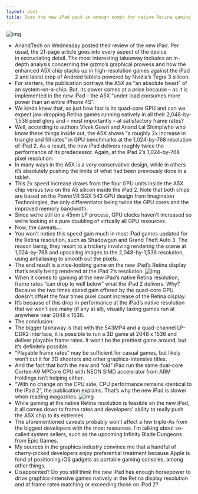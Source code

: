 ```yaml
---
layout: post
title: Does the new iPad pack in enough oomph for native Retina gaming?
---
```

![img](http://media.idownloadblog.com/wp-content/uploads/2012/03/iPad-3-promo-video-Infinity-Blade-II.jpg)
* AnandTech on Wednesday posted their review of the new iPad. Per usual, the 21-page article goes into every aspect of the device in excruciating detail. The most interesting takeaway includes an in-depth analysis concerning the gizmo’s graphical prowess and how the enhanced A5X chip stacks up in high-resolution games against the iPad 2 and latest crop of Android tablets powered by Nvidia’s Tegra 3 silicon.
* For starters, the publication portrays the A5X as “an absolute beast” of an system-on-a-chip. But, its power comes at a price because – as it is implemented in the new iPad – the A5X “under load consumes more power than an entire iPhone 4S”.
* We kinda knew that, so just how fast is its quad-core GPU and can we expect jaw-dropping Retina games running natively in all their 2,048-by-1,536 pixel glory and – most importantly – at satisfactory frame rates?
* Well, according to authors Vivek Gowri and Anand Lal Shimpiwho who know these things inside out, the A5X shows “a roughly 2x increase in triangle and fill rates” in GPU benchmarks at the 1,024-by-768 resolution of iPad 2. As a result, the new iPad delivers roughly twice the performance of its predecessor. Again, at the iPad 2’s 1,024-by-768 pixel resolution.
* In many ways in the A5X is a very conservative design, while in others it’s absolutely pushing the limits of what had been previously done in a tablet.
* This 2x speed increase draws from the four GPU units inside the A5X chip versus two on the A5 silicon inside the iPad 2. Note that both chips are based on the PowerVR SGX 543 GPU design from Imaginaton Technologies, the only differentiator being twice the GPU cores and the improved memory bandwidth.
* Since we’re still on a 45nm LP process, GPU clocks haven’t increased so we’re looking at a pure doubling of virtually all GPU resources.
* Now, the caveats…
* You won’t notice this speed gain much in most iPad games updated for the Retina resolution, such as Shadowgun and Grand Theft Auto 3. The reason being, they resort to a trickery involving rendering the scene at 1,024-by-768 and upscaling images to the 2,048-by-1,536 resolution, using antialiasing to smooth out the pixels.
* The end result is a nice-looking game on the new iPad’s Retina display that’s really being rendered at the iPad 2’s resolution.
![img](http://media.idownloadblog.com/wp-content/uploads/2012/03/AnandTech-iPad-3-review-GLBenchmark-2.1.png)
* When it comes to gaming at the new iPad’s native Retina resolution, frame rates “can drop to well below” what the iPad 2 delivers. Why? Because the two times speed gain offered by the quad-core GPU doesn’t offset the four times pixel count increase of the Retina display.
* It’s because of this drop in performance at the iPad’s native resolution that we won’t see many (if any at all), visually taxing games run at anywhere near 2048 x 1536.
* The conclusion:
* The bigger takeaway is that with the 543MP4 and a quad-channel LP-DDR2 interface, it is possible to run a 3D game at 2048 x 1536 and deliver playable frame rates. It won’t be the prettiest game around, but it’s definitely possible.
* “Playable frame rates” may be sufficient for casual games, but likely won’t cut it for 3D shooters and other graphics-intensive titles.
* And the fact that both the new and “old” iPad run the same dual-core Cortex-A9 MPCore CPU with NEON SIMD accelerator from ARM Holdings isn’t helping either.
* “With no change on the CPU side, CPU performance remains identical to the iPad 2”, the publication explains. That’s why the new iPad is slower when reading magazines.
![img](http://media.idownloadblog.com/wp-content/uploads/2012/03/AnandTech-iPad-3-review-ARM-CPU-comparison.png)
* While gaming at the native Retina resolution is feasible on the new iPad, it all comes down to frame rates and developers’ ability to really push the A5X chip to its extremes.
* The aforementioned caveats probably won’t affect a few triple-As from the biggest developers with the most resources. I’m talking about so-called system sellers, such as the upcoming Infinity Blade Dungeons from Epic Games.
* My sources in the graphics industry convince me that a handful of cherry-picked developers enjoy preferential treatment because Apple is fond of positioning iOS gadgets as portable gaming consoles, among other things.
* Disappointed? Do you still think the new iPad has enough horsepower to drive graphics-intensive games natively at the Retina display resolution and at frame rates matching or exceeding those on iPad 2?

